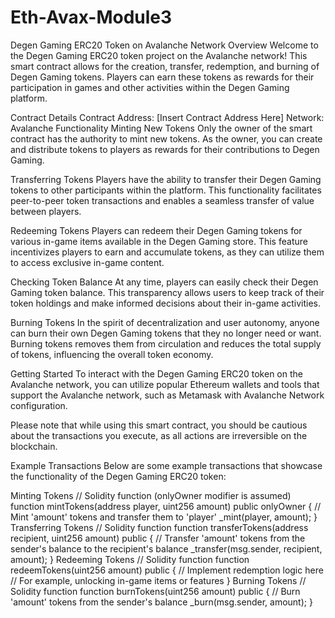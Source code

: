 # Eth-Avax-Module3
Degen Gaming ERC20 Token on Avalanche Network
Overview
Welcome to the Degen Gaming ERC20 token project on the Avalanche network! This smart contract allows for the creation, transfer, redemption, and burning of Degen Gaming tokens. Players can earn these tokens as rewards for their participation in games and other activities within the Degen Gaming platform.

Contract Details
Contract Address: [Insert Contract Address Here]
Network: Avalanche
Functionality
Minting New Tokens
Only the owner of the smart contract has the authority to mint new tokens. As the owner, you can create and distribute tokens to players as rewards for their contributions to Degen Gaming.

Transferring Tokens
Players have the ability to transfer their Degen Gaming tokens to other participants within the platform. This functionality facilitates peer-to-peer token transactions and enables a seamless transfer of value between players.

Redeeming Tokens
Players can redeem their Degen Gaming tokens for various in-game items available in the Degen Gaming store. This feature incentivizes players to earn and accumulate tokens, as they can utilize them to access exclusive in-game content.

Checking Token Balance
At any time, players can easily check their Degen Gaming token balance. This transparency allows users to keep track of their token holdings and make informed decisions about their in-game activities.

Burning Tokens
In the spirit of decentralization and user autonomy, anyone can burn their own Degen Gaming tokens that they no longer need or want. Burning tokens removes them from circulation and reduces the total supply of tokens, influencing the overall token economy.

Getting Started
To interact with the Degen Gaming ERC20 token on the Avalanche network, you can utilize popular Ethereum wallets and tools that support the Avalanche network, such as Metamask with Avalanche Network configuration.

Please note that while using this smart contract, you should be cautious about the transactions you execute, as all actions are irreversible on the blockchain.

Example Transactions
Below are some example transactions that showcase the functionality of the Degen Gaming ERC20 token:

Minting Tokens
// Solidity function (onlyOwner modifier is assumed)
function mintTokens(address player, uint256 amount) public onlyOwner {
    // Mint 'amount' tokens and transfer them to 'player'
    _mint(player, amount);
}
Transferring Tokens
// Solidity function
function transferTokens(address recipient, uint256 amount) public {
    // Transfer 'amount' tokens from the sender's balance to the recipient's balance
    _transfer(msg.sender, recipient, amount);
}
Redeeming Tokens
// Solidity function
function redeemTokens(uint256 amount) public {
    // Implement redemption logic here
    // For example, unlocking in-game items or features
}
Burning Tokens
// Solidity function
function burnTokens(uint256 amount) public {
    // Burn 'amount' tokens from the sender's balance
    _burn(msg.sender, amount);
}
